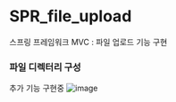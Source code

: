 # SPR_file_upload
스프링 프레임워크 MVC : 파일 업로드 기능 구현

### 파일 디렉터리 구성 
추가 기능 구현중
![image](https://github.com/Eumnya415/SPR_file_upload/assets/145963611/6e791651-bd91-49a9-af22-04f8ae7be618)


